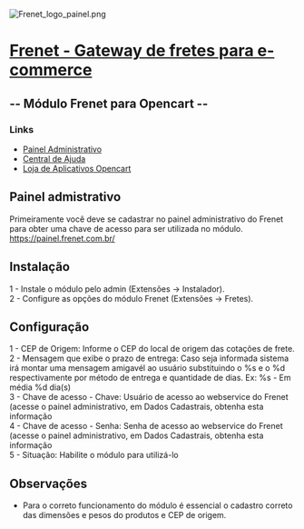 ![Frenet_logo_painel.png](https://painel.frenet.com.br/Content/images/Frenet_logo_painel.png)
# [Frenet - Gateway de fretes para e-commerce](http://www.www.frenet.com.br) #

## -- Módulo Frenet para Opencart -- ##

### Links ###
* [Painel Administrativo](https://painel.frenet.com.br)
* [Central de Ajuda](https://frenet.zendesk.com/)
* [Loja de Aplicativos Opencart](https://www.opencart.com/index.php?route=marketplace/extension/info&extension_id=26072)

Painel admistrativo
------------------------------------

Primeiramente você deve se cadastrar no painel administrativo do Frenet para obter uma chave de acesso para ser utilizada no módulo.
https://painel.frenet.com.br/

Instalação
------------------------

1 - Instale o módulo pelo admin (Extensões -> Instalador).<br /> 
2 - Configure as opções do módulo Frenet (Extensões -> Fretes).

Configuração
---------------------------
1 - CEP de Origem: Informe o CEP do local de origem das cotações de frete.<br />
2 - Mensagem que exibe o prazo de entrega: Caso seja informada sistema irá montar uma mensagem amigavél ao usuário substituindo o %s e o %d respectivamente por método de entrega e quantidade de dias. Ex: %s - Em média %d dia(s)<br />
3 - Chave de acesso - Chave: Usuário de acesso ao webservice do Frenet (acesse o painel administrativo, em Dados Cadastrais, obtenha esta informação<br />
4 - Chave de acesso - Senha: Senha de acesso ao webservice do Frenet (acesse o painel administrativo, em Dados Cadastrais, obtenha esta informação<br />
5 - Situação: Habilite o módulo para utilizá-lo

Observações
---------------------------
* Para o correto funcionamento do módulo é essencial o cadastro correto das dimensões e pesos do produtos e CEP de origem.
